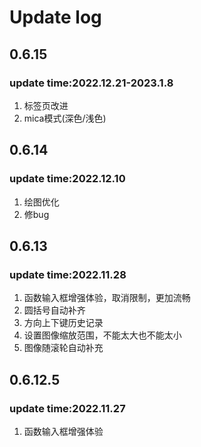 # Update log

## 0.6.15

### update time:2022.12.21-2023.1.8

1. 标签页改进
2. mica模式(深色/浅色)

## 0.6.14

### update time:2022.12.10

1. 绘图优化
2. 修bug

## 0.6.13

### update time:2022.11.28

1. 函数输入框增强体验，取消限制，更加流畅
2. 圆括号自动补齐
3. 方向上下键历史记录
4. 设置图像缩放范围，不能太大也不能太小
5. 图像随滚轮自动补充

## 0.6.12.5

### update time:2022.11.27

1. 函数输入框增强体验
